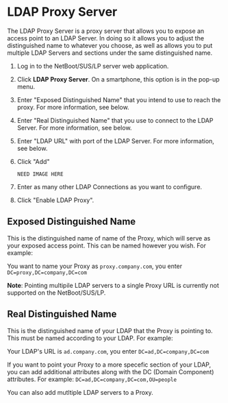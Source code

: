 # LDAP Proxy ServerThe LDAP Proxy Server is a proxy server that allows you to expose an access point to an LDAP Server. In doing so it allows you to adjust the distinguished name to whatever you choose, as well as allows you to put multiple LDAP Servers and sections under the same distinguished name.
1. Log in to the NetBoot/SUS/LP server web application.2. Click **LDAP Proxy Server**.On a smartphone, this option is in the pop-up menu.3. Enter "Exposed Distinguished Name" that you intend to use to reach the proxy. For more information, see below.4. Enter "Real Distinguished Name" that you use to connect to the LDAP Server. For more information, see below. 

5. Enter "LDAP URL" with port of the LDAP Server. For more information, see below.6. Click "Add"

	```
	NEED IMAGE HERE
	```7. Enter as many other LDAP Connections as you want to configure. 

8. Click "Enable LDAP Proxy".


## Exposed Distinguished Name

This is the distinguished name of name of the Proxy, which will serve as your exposed access point. This can be named however you wish. For example: 

You want to name your Proxy as `proxy.company.com`, you enter `DC=proxy,DC=company,DC=com`

**Note**: Pointing multipile LDAP servers to a single Proxy URL is currently not supported on the NetBoot/SUS/LP. 

## Real Distinguished Name

This is the distinguished name of your LDAP that the Proxy is pointing to. This must be named according to your LDAP. For example:

Your LDAP's URL is `ad.company.com`, you enter `DC=ad,DC=company,DC=com`

If you want to point your Proxy to a more specefic section of your LDAP, you can add additional attributes along with the DC (Domain Component) attributes. For example: `DC=ad,DC=company,DC=com,OU=people`

You can also add mutltiple LDAP servers to a Proxy. 

